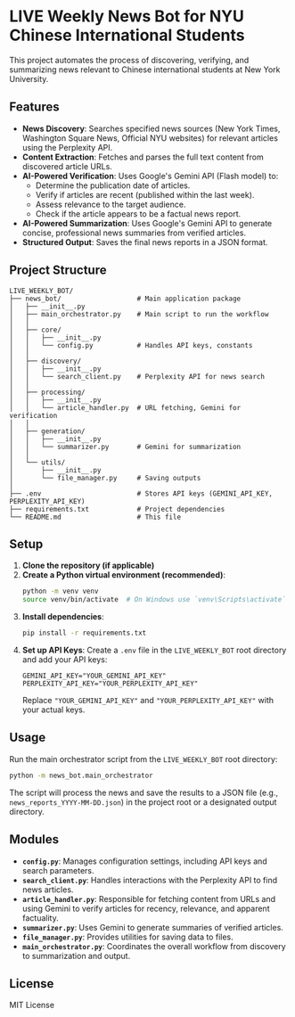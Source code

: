 # LIVE Weekly News Bot for NYU Chinese International Students

This project automates the process of discovering, verifying, and summarizing news relevant to Chinese international students at New York University.

## Features

-   **News Discovery**: Searches specified news sources (New York Times, Washington Square News, Official NYU websites) for relevant articles using the Perplexity API.
-   **Content Extraction**: Fetches and parses the full text content from discovered article URLs.
-   **AI-Powered Verification**: Uses Google's Gemini API (Flash model) to:
    -   Determine the publication date of articles.
    -   Verify if articles are recent (published within the last week).
    -   Assess relevance to the target audience.
    -   Check if the article appears to be a factual news report.
-   **AI-Powered Summarization**: Uses Google's Gemini API to generate concise, professional news summaries from verified articles.
-   **Structured Output**: Saves the final news reports in a JSON format.

## Project Structure

```
LIVE_WEEKLY_BOT/
├── news_bot/                   # Main application package
│   ├── __init__.py
│   ├── main_orchestrator.py    # Main script to run the workflow
│   │
│   ├── core/
│   │   ├── __init__.py
│   │   └── config.py           # Handles API keys, constants
│   │
│   ├── discovery/
│   │   ├── __init__.py
│   │   └── search_client.py    # Perplexity API for news search
│   │
│   ├── processing/
│   │   ├── __init__.py
│   │   └── article_handler.py  # URL fetching, Gemini for verification
│   │
│   ├── generation/
│   │   ├── __init__.py
│   │   └── summarizer.py       # Gemini for summarization
│   │
│   └── utils/
│       ├── __init__.py
│       └── file_manager.py     # Saving outputs
│
├── .env                        # Stores API keys (GEMINI_API_KEY, PERPLEXITY_API_KEY)
├── requirements.txt            # Project dependencies
└── README.md                   # This file
```

## Setup

1.  **Clone the repository (if applicable)**
2.  **Create a Python virtual environment (recommended)**:
    ```bash
    python -m venv venv
    source venv/bin/activate  # On Windows use `venv\Scripts\activate`
    ```
3.  **Install dependencies**:
    ```bash
    pip install -r requirements.txt
    ```
4.  **Set up API Keys**:
    Create a `.env` file in the `LIVE_WEEKLY_BOT` root directory and add your API keys:
    ```env
    GEMINI_API_KEY="YOUR_GEMINI_API_KEY"
    PERPLEXITY_API_KEY="YOUR_PERPLEXITY_API_KEY"
    ```
    Replace `"YOUR_GEMINI_API_KEY"` and `"YOUR_PERPLEXITY_API_KEY"` with your actual keys.

## Usage

Run the main orchestrator script from the `LIVE_WEEKLY_BOT` root directory:

```bash
python -m news_bot.main_orchestrator
```

The script will process the news and save the results to a JSON file (e.g., `news_reports_YYYY-MM-DD.json`) in the project root or a designated output directory.

## Modules

-   **`config.py`**: Manages configuration settings, including API keys and search parameters.
-   **`search_client.py`**: Handles interactions with the Perplexity API to find news articles.
-   **`article_handler.py`**: Responsible for fetching content from URLs and using Gemini to verify articles for recency, relevance, and apparent factuality.
-   **`summarizer.py`**: Uses Gemini to generate summaries of verified articles.
-   **`file_manager.py`**: Provides utilities for saving data to files.
-   **`main_orchestrator.py`**: Coordinates the overall workflow from discovery to summarization and output.

## License

MIT License 